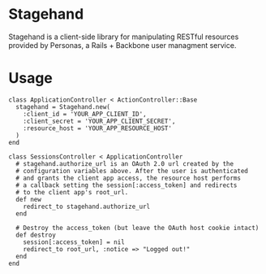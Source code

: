 Stagehand
=========

Stagehand is a client-side library for manipulating RESTful resources provided by Personas, a Rails + Backbone user managment service.

Usage
=====

    class ApplicationController < ActionController::Base
      stagehand = Stagehand.new(
        :client_id = 'YOUR_APP_CLIENT_ID',
        :client_secret = 'YOUR_APP_CLIENT_SECRET',
        :resource_host = 'YOUR_APP_RESOURCE_HOST'
      )
    end
    
    class SessionsController < ApplicationController
      # stagehand.authorize_url is an OAuth 2.0 url created by the 
      # configuration variables above. After the user is authenticated
      # and grants the client app access, the resource host performs
      # a callback setting the session[:access_token] and redirects
      # to the client app's root_url.
      def new  
        redirect_to stagehand.authorize_url
      end  
      
      # Destroy the access_token (but leave the OAuth host cookie intact)  
      def destroy
        session[:access_token] = nil
        redirect_to root_url, :notice => "Logged out!"
      end
    end
